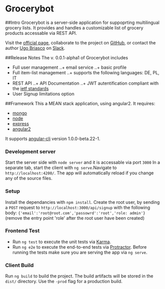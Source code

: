 # Grocerybot

##Intro
Grocerybot is a server-side application for suppoprting multilingual grocery lists. It provides and handles a customizable list of grocery products accessable via REST API.

Visit the [official page](http://gbot.matchyourtie.com), collaborate to the project on [GitHub](https://github.com/ugobriasco/grocerybot-server), or contact the author [Ugo Briasco](http://ugobriasco.me) on [Slack](https://matchyourtie.slack.com/messages/general/whats_new/).

##Release Notes
The v. 0.0.1-alpha1 of Grocerybot includes

+ Full user management
..+ email service
..+ basic profile
+ Full item-list management
..+ supports the following languages: DE, PL, IT
+ REST API
..+ API Documentation
..+ JWT autentification compliant with the [ietf standards](https://tools.ietf.org/html/rfc6750 )
+ User Signup limitations option

##Framework
This a MEAN stack application, using angular2. It requires:
+ [mongo](https://docs.mongodb.com/getting-started/shell/)
+ [node](https://nodejs.org/en/)
+ [express](http://expressjs.com/)
+ [angular2](http://www.eloquentwebapp.com/setting-angular-2-environment-using-typescript-npm-webpack/)

It supports [angular-cli](https://github.com/angular/angular-cli) version 1.0.0-beta.22-1.

### Development server
Start the server side with `node server` and it is accessable via port `3000`
In a separate tab, start the client with `ng serve`.Navigate to `http://localhost:4200/`. The app will automatically reload if you change any of the source files.

### Setup
Install the dependancies with `npm install`.
Create the root user, by sending a `POST` request to `http://localhost:3000/api/signup` with the following body:
`{'email':'root@root.com','passowrd':'root','role: admin'}` (remove the entry point 'role' after the root user have been created)

### Frontend Test
* Run `ng test` to execute the unit tests via [Karma](https://karma-runner.github.io).
* Run `ng e2e` to execute the end-to-end tests via [Protractor](http://www.protractortest.org/).
Before running the tests make sure you are serving the app via `ng serve`.

### Client Build
Run `ng build` to build the project. The build artifacts will be stored in the `dist/` directory. Use the `-prod` flag for a production build.
